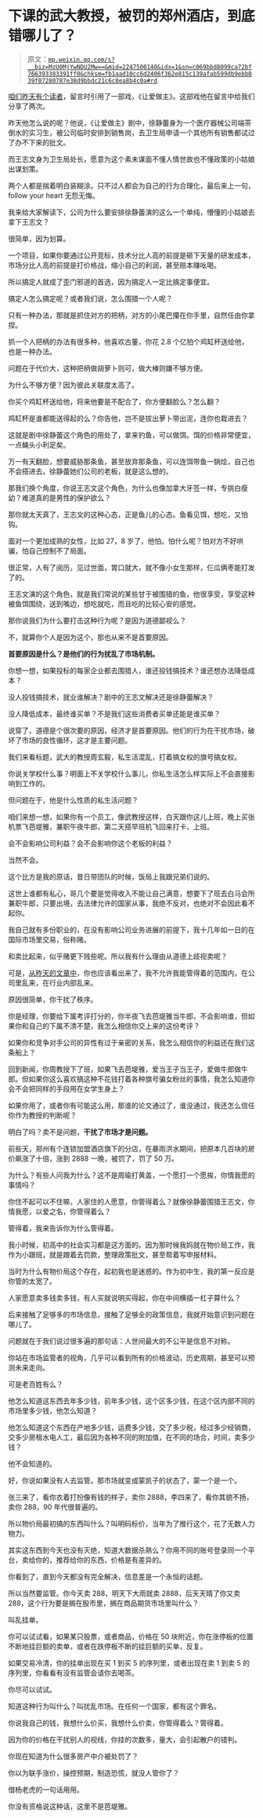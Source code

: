 # 下课的武大教授，被罚的郑州酒店，到底错哪儿了？

> 原文：[`mp.weixin.qq.com/s?__biz=MzU0MjYwNDU2Mw==&mid=2247500140&idx=1&sn=c069bbd8099ca72bf766393383391ff0&chksm=fb1aad10cc6d2406f362e815c139afab599db9ebb039f07280787e38d9bbdc21c6c8ea8b4c0a#rd`](http://mp.weixin.qq.com/s?__biz=MzU0MjYwNDU2Mw==&mid=2247500140&idx=1&sn=c069bbd8099ca72bf766393383391ff0&chksm=fb1aad10cc6d2406f362e815c139afab599db9ebb039f07280787e38d9bbdc21c6c8ea8b4c0a#rd)

[咱们昨天有个读者](http://mp.weixin.qq.com/s?__biz=MzU0MjYwNDU2Mw==&mid=2247500134&idx=1&sn=73c3f6388c693336335257fda00ab21a&chksm=fb1aad1acc6d240cb8c92347922e22e081723b39a7f3c056920cdb2906da2cfb00e96ad6b0a2&scene=21#wechat_redirect)，留言时引用了一部戏，《让爱做主》。这部戏他在留言中给我们分享了两次。 

昨天他怎么说的呢？他说，《让爱做主》剧中，徐静蕾身为一个医疗器械公司端茶倒水的实习生，被公司临时安排到销售岗，去卫生局申请一个其他所有销售都试过了办不下来的批文。

而王志文身为卫生局处长，愿意为这个素未谋面不懂人情世故也不懂政策的小姑娘出谋划策。

两个人都是揣着明白装糊涂。只不过人都会为自己的行为合理化，最后来上一句，follow your heart 无怨无悔。

我来给大家解读下，公司为什么要安排徐静蕾演的这么一个单纯，懵懂的小姑娘去拿下王志文？ 

很简单，因为划算。 

一个项目，如果你要通过公开竞标，技术分比人高的前提是砸下天量的研发成本，市场分比人高的前提是打价格战，缩小自己的利润，甚至赔本赚吆喝。 

所以搞定人就成了歪门邪道的首选，因为搞定人一定比搞定事便宜。 

搞定人怎么搞定呢？或者我们说，怎么围猎一个人呢？ 

只有一种办法，那就是抓住对方的把柄，对方的小尾巴攥在你手里，自然任由你拿捏。 

抓一个人把柄的办法有很多种，他喜欢古董，你花 2.8 个亿拍个鸡缸杯送给他，也是一种办法。 

问题在于代价大，这种把柄做胡萝卜则可，做大棒则嫌不够方便。

为什么不够方便？因为彼此关联度太高了。

你买个鸡缸杯送给他，将来他要是不配合了，你方便翻脸么？怎么翻？ 

鸡缸杯是谁都能送得起的么？你告他，岂不是拔出萝卜带出泥，连你也栽进去？

这就是剧中徐静蕾这个角色的用处了，拿来钓鱼，可以做饵。饵的价格非常便宜，一点蝇头小利足矣。

万一有天翻脸，想要威胁那条鱼，甚至放弃那条鱼，可以连饵带鱼一锅烩，自己也不会搭进去，徐静蕾她们公司的老板，就是这么想的。

那我们换个角度，你说王志文这个角色，为什么也像加拿大牙签一样，专挑白瘦幼？难道真的是男性的保护欲么？

那你就太天真了，王志文的这种心态，正是鱼儿的心态。鱼看见饵，想吃，又怕钩。

面对一个更加成熟的女性，比如 27，8 岁了，他怕。怕什么呢？怕对方不好哄骗，怕自己控制不了局面。 

很正常，人有了阅历，见过世面，胃口就大，就不像小女生那样，仨瓜俩枣能打发了的。 

王志文演的这个角色，就是我们常说的某些甘于被围猎的鱼，他很享受，享受这种被鱼饵围绕，送到嘴边，想吃就吃，而且吃的比较心安的感觉。 

那你说我们为什么要打击这种行为呢？是因为道德鄙视么？ 

不，就算你个人是因为这个，那也从来不是首要原因。

**首要原因是什么？是他们的行为扰乱了市场机制。**

你想一想，如果投标的每家企业都去围猎人，谁还投钱搞技术？谁还想办法降低成本？ 

没人投钱搞技术，就业谁解决？剧中的王志文解决还是徐静蕾解决？ 

没人降低成本，最终谁买单？不是我们这些消费者买单还能是谁买单？ 

说穿了，道德是个很次要的原因，经济才是首要原因。他们的行为在干扰市场，破坏了市场的良性循环，这才是主要问题。

我们来看标题，武大的教授周玄毅，私生活混乱，打着搞女权的旗号搞女权。

你说关学校什么事？明面上不关学校什么事儿，你私生活怎么样实际上不会直接影响到工作的。 

但问题在于，他是什么性质的私生活问题？

咱们来想一想，如果你有一个员工，像武教授这样，白天跟你这儿上班，晚上买张机票飞芭堤雅，兼职午夜牛郎，第二天搭早班机飞回来打卡，上班。 

会不会影响公司利益？会不会影响你这个老板的利益？

当然不会。

这个比方是我的原话，昔日带团队的时候，饭局上我跟兄弟们说的。 

这世上谁都有私心，哥几个要是觉得收入不能让自己满意，想要下了班去白马会所兼职牛郎，只要出境，去法律允许的国家从事，我绝不反对，也绝对不会因此看不起你。

我自己就有多份职业的，在没有影响公司业务进展的前提下，我十几年如一日的在国际市场里交易，俗称赌。 

和卖比起来，似乎赌更下贱些呢。所以我有什么理由从道德上歧视卖呢？

可是，[从昨天的文章中](http://mp.weixin.qq.com/s?__biz=MzU0MjYwNDU2Mw==&mid=2247500134&idx=1&sn=73c3f6388c693336335257fda00ab21a&chksm=fb1aad1acc6d240cb8c92347922e22e081723b39a7f3c056920cdb2906da2cfb00e96ad6b0a2&scene=21#wechat_redirect)，你也应该看出来了，我不允许我能管得着的范围内，在公司里乱来，在行业内部乱来。 

原因很简单，你干扰了秩序。 

你是经理，你要给下属考评打分的，你半夜飞去芭堤雅当牛郎，不会影响谁，但如果你和自己的下属不清不楚，我怎么相信你交上来的这份考评？ 

如果你和竞争对手公司的异性有过于亲密的关系，我怎么相信你的利益还在我们这条船上？ 

回到新闻，你周教授下了班，如果飞去芭堤雅，爱当王子当王子，爱做牛郎做牛郎。但如果你这么喜欢搞这种不花钱打着各种旗号骗女粉丝的事情，我怎么知道你会不会把同样的手段用在女学生身上？

如果你用了，或者你有可能这么用，那谁的论文通过了，谁没通过，我还怎么信任你作为教授的判断呢？ 

明白了吗？卖不是问题，**干扰了市场才是问题。**

前些天，郑州有个连锁加盟酒店旗下的分店，在暴雨洪水期间，把原本几百块的房价飙涨了十倍，涨到 2888 一晚，被罚了，罚了 50 万。 

为什么？有些人问我为什么？这不是周瑜打黄盖，一个愿打一个愿挨，你情我愿的事情吗？ 

你住不起可以不住嘛，人家住的人愿意，你管得着么？就像徐静蕾围猎王志文，你情我愿，以爱之名，你管得着么？

管得着，我来告诉你为什么管得着。

我小时候，初高中的社会实习都是这方面的。因为那时候我妈就在物价局工作，我作为小跟班，就是跟着去罚款，整理政策批文，甚至帮着写申报材料。 

当时为什么有物价局这个存在，起初我也是迷惑的。作为初中生，我的第一反应是你管的太宽了。 

人家愿意卖多钱卖多钱，有人买就说明买得起，你在中间横插一杠子算什么？

后来接触了足够多的市场信息，接触了足够全的政策信息，我就开始意识到问题在哪儿了。 

问题就在于我们说过很多遍的那句话：人世间最大的不公平是信息不对称。

你站在市场监管者的视角，几乎可以看到所有的价格波动，历史周期，甚至可以预测未来走向。 

可是老百姓有么？

他怎么知道这东西去年多少钱，前年多少钱，这个区多少钱，在这个区内部不同的市场里多少钱，他怎么知道？

他怎么知道这个东西在产地多少钱，运费多少钱，交了多少税，经过多少经销商，交多少房租水电人工，最后因为各种不同的附加值，在不同的场合，时间，卖多少钱？

他不会知道的。

好，你说如果没有人去监管。那市场就变成蒙凯子的状态了，蒙一个是一个。

张三来了，看你衣着打扮像有钱的样子，卖你 2888，李四来了，看你其貌不扬，卖你 288，90 年代很普遍的。 

所以物价局最初搞的东西叫什么？叫明码标价，当年为了推行这个，花了无数人力物力。

其实这东西到今天也没有灭绝，知道大数据杀熟么？你用不同的账号登录同一个平台，卖给你的，推荐给你的东西，价格是有差异的。

你看到了，直到今天都没有完全解决，信息差是一个永恒的话题。

所以当然要监管。你今天卖 288，明天下大雨就卖 2888，后天天晴了你又卖 288，这个行为要是搁在股市里，搁在商品期货市场里叫什么？

叫乱挂单。

你可以试试看，如果某只股票，或者商品，价格在 50 块附近，你在涨停板的位置不断地挂巨额的卖单，或者在跌停板不断的挂巨额的买单，反复。 

如果交易冷清，你的挂单出现在买 1 到买 5 的序列里，或者出现在卖 1 到卖 5 的序列里，你看看有没有监管会请你去喝茶。 

你尽可以试试。 

知道这种行为叫什么？叫扰乱市场。在任何一个国家，都有这个罪名。 

你说我自己的钱，我想什么价买，我想什么价卖，你管得着么？管得着。 

因为你的价格在干扰别人的视线，你挂的次数多，量大，会引起散户的错判。

你现在知道为什么很多房产中介被处罚了？

你以为联手涨价，操控预期，制造恐慌，就没人管你了？

借杨老虎的一句话用用。 

你没有资格说这种话，这里不是芭堤雅。